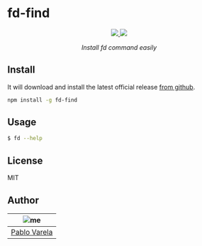 # fd-find

<p align="center">
  <a href="https://github.com/pablopunk/miny"><img src="https://img.shields.io/badge/made_with-miny-1eced8.svg" /> </a>
  <a href="https://www.npmjs.com/package/fd-install"><img src="https://img.shields.io/npm/dt/fd-install.svg" /></a>
</p>

<p align="center">
  <i>Install fd command easily</i>
</p>

## Install

It will download and install the latest official release [from github](https://github.com/sharkdp/fd/releases).

```sh
npm install -g fd-find
```

## Usage

```bash
$ fd --help
```

## License

MIT

## Author

| ![me](https://gravatar.com/avatar/fa50aeff0ddd6e63273a068b04353d9d?size=100) |
| ---------------------------------------------------------------------------- |
| [Pablo Varela](https://pablo.life)                                           |
